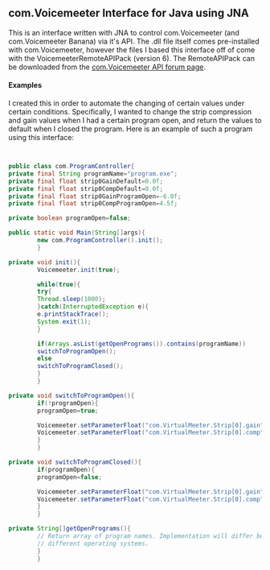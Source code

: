 ## com.Voicemeeter Interface for Java using JNA

This is an interface written with JNA to control com.Voicemeeter (and com.Voicemeeter 
Banana) via it's API. The .dll file itself comes pre-installed with com.Voicemeeter,
however the files I based this interface off of come with the 
VoicemeeterRemoteAPIPack (version 6). The RemoteAPIPack can be downloaded from the 
[com.Voicemeeter API forum page](https://forum.vb-audio.com/viewtopic.php?f=8&t=346&sid=74a4f83ebfdb023cb2bf544f7f80827d). 

#### Examples

I created this in order to automate the changing of certain values under certain 
conditions. Specifically, I wanted to change the strip compression and gain values
when I had a certain program open, and return the values to default when I closed the
program. Here is an example of such a program using this interface:

```java


public class com.ProgramController{
private final String programName="program.exe";
private final float strip0GainDefault=0.0f;
private final float strip0CompDefault=0.0f;
private final float strip0GainProgramOpen=-6.0f;
private final float strip0CompProgramOpen=4.5f;

private boolean programOpen=false;

public static void Main(String[]args){
        new com.ProgramController().init();
        }

private void init(){
        Voicemeeter.init(true);

        while(true){
        try{
        Thread.sleep(1000);
        }catch(InterruptedException e){
        e.printStackTrace();
        System.exit(1);
        }

        if(Arrays.asList(getOpenPrograms()).contains(programName))
        switchToProgramOpen();
        else
        switchToProgramClosed();
        }
        }

private void switchToProgramOpen(){
        if(!programOpen){
        programOpen=true;

        Voicemeeter.setParameterFloat("com.VirtualMeeter.Strip[0].gain",strip0GainProgramOpen);
        Voicemeeter.setParameterFloat("com.VirtualMeeter.Strip[0].comp",strip0CompProgramOpen);
        }
        }

private void switchToProgramClosed(){
        if(programOpen){
        programOpen=false;

        Voicemeeter.setParameterFloat("com.VirtualMeeter.Strip[0].gain",strip0GainDefault);
        Voicemeeter.setParameterFloat("com.VirtualMeeter.Strip[0].comp",strip0CompDefault);
        }
        }

private String[]getOpenPrograms(){
        // Return array of program names. Implementation will differ between
        // different operating systems.
        }
        }
```
